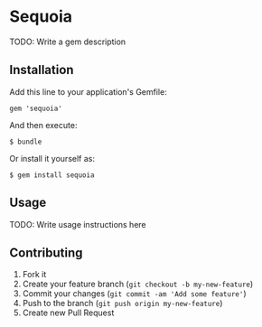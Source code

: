 # Sequoia

TODO: Write a gem description

## Installation

Add this line to your application's Gemfile:

    gem 'sequoia'

And then execute:

    $ bundle

Or install it yourself as:

    $ gem install sequoia

## Usage

TODO: Write usage instructions here

## Contributing

1. Fork it
2. Create your feature branch (`git checkout -b my-new-feature`)
3. Commit your changes (`git commit -am 'Add some feature'`)
4. Push to the branch (`git push origin my-new-feature`)
5. Create new Pull Request
